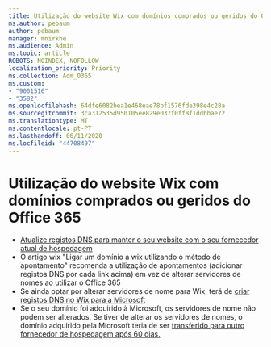 ```yaml
---
title: Utilização do website Wix com domínios comprados ou geridos do Office 365
ms.author: pebaum
author: pebaum
manager: mnirkhe
ms.audience: Admin
ms.topic: article
ROBOTS: NOINDEX, NOFOLLOW
localization_priority: Priority
ms.collection: Adm_O365
ms.custom:
- "9001516"
- "3582"
ms.openlocfilehash: 64dfe6082bea1e468eae78bf1576fde398e4c28a
ms.sourcegitcommit: 3ca312535d950105ee829e037f0ff8f1ddbbae72
ms.translationtype: MT
ms.contentlocale: pt-PT
ms.lasthandoff: 06/11/2020
ms.locfileid: "44708497"
---
```

# <a name="using-wix-website-with-office-365-purchased-or-managed-domains"></a>Utilização do website Wix com domínios comprados ou geridos do Office 365

- [Atualize registos DNS para manter o seu website com o seu fornecedor atual de hospedagem](https://docs.microsoft.com/microsoft-365/admin/dns/update-dns-records-to-retain-current-hosting-provider)
- O artigo wix "Ligar um domínio a wix utilizando o método de apontamento" recomenda a utilização de apontamentos (adicionar registos DNS por cada link acima) em vez de alterar servidores de nomes ao utilizar o Office 365
- Se ainda optar por alterar servidores de nome para Wix, terá de [criar registos DNS no Wix para a Microsoft](https://docs.microsoft.com/microsoft-365/admin/dns/create-dns-records-at-wix?view=o365-worldwide)
- Se o seu domínio foi adquirido à Microsoft, os servidores de nome não podem ser alterados. Se tiver de alterar os servidores de nomes, o domínio adquirido pela Microsoft teria de ser [transferido para outro fornecedor de hospedagem após 60 dias.](https://docs.microsoft.com/microsoft-365/admin/setup/domains-faq#can-i-transfer-a-domain-i-purchased-from-microsoft-to-another-provider)